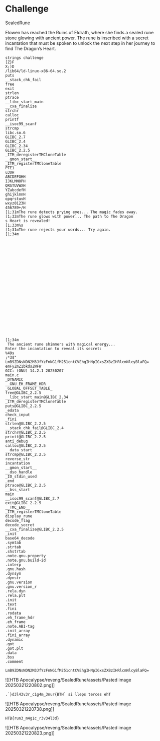 # Challenge
SealedRune

Elowen has reached the Ruins of Eldrath, where she finds a sealed rune stone glowing with ancient power. The rune is inscribed with a secret incantation that must be spoken to unlock the next step in her journey to find The Dragon’s Heart.

```
strings challenge                                    
[Z}F
X;)D
/lib64/ld-linux-x86-64.so.2
puts
__stack_chk_fail
free
exit
strlen
ptrace
__libc_start_main
__cxa_finalize
strchr
calloc
printf
__isoc99_scanf
strcmp
libc.so.6
GLIBC_2.7
GLIBC_2.4
GLIBC_2.34
GLIBC_2.2.5
_ITM_deregisterTMCloneTable
__gmon_start__
_ITM_registerTMCloneTable
PTE1
u3UH
ABCDEFGHH
IJKLMNOPH
QRSTUVWXH
YZabcdefH
ghijklmnH
opqrstuvH
wxyz0123H
456789+/H
[1;31mThe rune detects prying eyes... The magic fades away.
[1;32mThe rune glows with power... The path to The Dragon
s Heart is revealed!
[1;33m%s
[1;31mThe rune rejects your words... Try again.
[1;34m
       
       
       
       
       
       
       
       
       
       
       
       
        
    
         
    
           
      
              
        
                 
          
                     
[1;34m
 The ancient rune shimmers with magical energy... 
Enter the incantation to reveal its secret: 
%49s
;*3$"
LmB9ZDNsNDN2M3JfYzFnNG1fM251cntCVEhgIHNpIGxsZXBzIHRlcmNlcyBlaFQ=
emFyZmZ1bkdsZWFW
GCC: (GNU) 14.2.1 20250207
main.c
_DYNAMIC
__GNU_EH_FRAME_HDR
_GLOBAL_OFFSET_TABLE_
free@GLIBC_2.2.5
__libc_start_main@GLIBC_2.34
_ITM_deregisterTMCloneTable
puts@GLIBC_2.2.5
_edata
check_input
_fini
strlen@GLIBC_2.2.5
__stack_chk_fail@GLIBC_2.4
strchr@GLIBC_2.2.5
printf@GLIBC_2.2.5
anti_debug
calloc@GLIBC_2.2.5
__data_start
strcmp@GLIBC_2.2.5
reverse_str
incantation
__gmon_start__
__dso_handle
_IO_stdin_used
_end
ptrace@GLIBC_2.2.5
__bss_start
main
__isoc99_scanf@GLIBC_2.7
exit@GLIBC_2.2.5
__TMC_END__
_ITM_registerTMCloneTable
display_rune
decode_flag
decode_secret
__cxa_finalize@GLIBC_2.2.5
_init
base64_decode
.symtab
.strtab
.shstrtab
.note.gnu.property
.note.gnu.build-id
.interp
.gnu.hash
.dynsym
.dynstr
.gnu.version
.gnu.version_r
.rela.dyn
.rela.plt
.init
.text
.fini
.rodata
.eh_frame_hdr
.eh_frame
.note.ABI-tag
.init_array
.fini_array
.dynamic
.got
.got.plt
.data
.bss
.comment

```

```
LmB9ZDNsNDN2M3JfYzFnNG1fM251cntCVEhgIHNpIGxsZXBzIHRlcmNlcyBlaFQ=
```
![[HTB Apocalypse/reveng/SealedRune/assets/Pasted image 20250321220802.png]]

```
.`}d3l43v3r_c1g4m_3nur{BTH` si lleps terces ehT
```
![[HTB Apocalypse/reveng/SealedRune/assets/Pasted image 20250321220738.png]]

```
HTB{run3_m4g1c_r3v34l3d}
```
![[HTB Apocalypse/reveng/SealedRune/assets/Pasted image 20250321220823.png]]